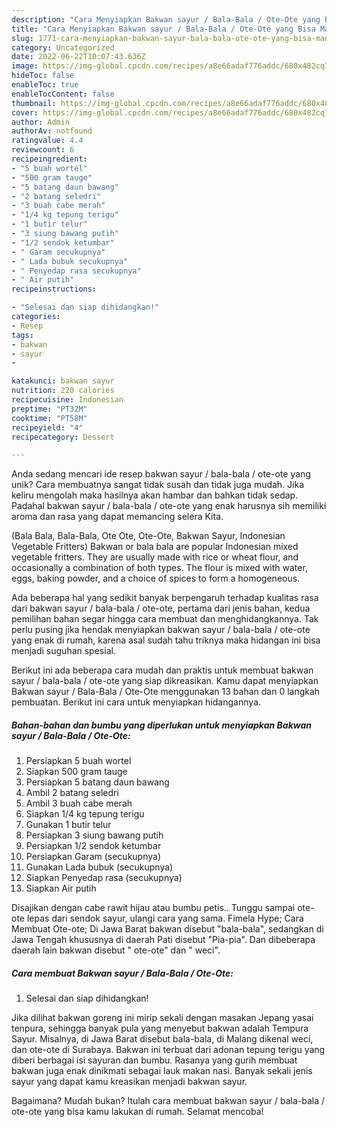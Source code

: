 ```yaml
---
description: "Cara Menyiapkan Bakwan sayur / Bala-Bala / Ote-Ote yang Bisa Manjain Lidah"
title: "Cara Menyiapkan Bakwan sayur / Bala-Bala / Ote-Ote yang Bisa Manjain Lidah"
slug: 1771-cara-menyiapkan-bakwan-sayur-bala-bala-ote-ote-yang-bisa-manjain-lidah
category: Uncategorized
date: 2022-06-22T10:07:43.636Z
image: https://img-global.cpcdn.com/recipes/a8e66adaf776addc/680x482cq70/bakwan-sayur-bala-bala-ote-ote-foto-resep-utama.jpg
hideToc: false
enableToc: true
enableTocContent: false
thumbnail: https://img-global.cpcdn.com/recipes/a8e66adaf776addc/680x482cq70/bakwan-sayur-bala-bala-ote-ote-foto-resep-utama.jpg
cover: https://img-global.cpcdn.com/recipes/a8e66adaf776addc/680x482cq70/bakwan-sayur-bala-bala-ote-ote-foto-resep-utama.jpg
author: Admin
authorAv: notfound
ratingvalue: 4.4
reviewcount: 6
recipeingredient:
- "5 buah wortel"
- "500 gram tauge"
- "5 batang daun bawang"
- "2 batang seledri"
- "3 buah cabe merah"
- "1/4 kg tepung terigu"
- "1 butir telur"
- "3 siung bawang putih"
- "1/2 sendok ketumbar"
- " Garam secukupnya"
- " Lada bubuk secukupnya"
- " Penyedap rasa secukupnya"
- " Air putih"
recipeinstructions:

- "Selesai dan siap dihidangkan!"
categories:
- Resep
tags:
- bakwan
- sayur
- 

katakunci: bakwan sayur  
nutrition: 220 calories
recipecuisine: Indonesian
preptime: "PT32M"
cooktime: "PT58M"
recipeyield: "4"
recipecategory: Dessert

---
```





Anda sedang mencari ide resep bakwan sayur / bala-bala / ote-ote yang unik? Cara membuatnya sangat tidak susah dan tidak juga mudah. Jika keliru mengolah maka hasilnya akan hambar dan bahkan tidak sedap. Padahal bakwan sayur / bala-bala / ote-ote yang enak harusnya sih memiliki aroma dan rasa yang dapat memancing selera Kita.





(Bala Bala, Bala-Bala, Ote Ote, Ote-Ote, Bakwan Sayur, Indonesian Vegetable Fritters) Bakwan or bala bala are popular Indonesian mixed vegetable fritters. They are usually made with rice or wheat flour, and occasionally a combination of both types. The flour is mixed with water, eggs, baking powder, and a choice of spices to form a homogeneous.

Ada beberapa hal yang sedikit banyak berpengaruh terhadap kualitas rasa dari bakwan sayur / bala-bala / ote-ote, pertama dari jenis bahan, kedua pemilihan bahan segar hingga cara membuat dan menghidangkannya. Tak perlu pusing jika hendak menyiapkan bakwan sayur / bala-bala / ote-ote yang enak di rumah, karena asal sudah tahu triknya maka hidangan ini bisa menjadi suguhan spesial.






Berikut ini ada beberapa cara mudah dan praktis untuk membuat bakwan sayur / bala-bala / ote-ote yang siap dikreasikan. Kamu dapat menyiapkan Bakwan sayur / Bala-Bala / Ote-Ote menggunakan 13 bahan dan 0 langkah pembuatan. Berikut ini cara untuk menyiapkan hidangannya.

<!--inarticleads1-->

##### Bahan-bahan dan bumbu yang diperlukan untuk menyiapkan Bakwan sayur / Bala-Bala / Ote-Ote:

1. Persiapkan 5 buah wortel
1. Siapkan 500 gram tauge
1. Persiapkan 5 batang daun bawang
1. Ambil 2 batang seledri
1. Ambil 3 buah cabe merah
1. Siapkan 1/4 kg tepung terigu
1. Gunakan 1 butir telur
1. Persiapkan 3 siung bawang putih
1. Persiapkan 1/2 sendok ketumbar
1. Persiapkan  Garam (secukupnya)
1. Gunakan  Lada bubuk (secukupnya)
1. Siapkan  Penyedap rasa (secukupnya)
1. Siapkan  Air putih


Disajikan dengan cabe rawit hijau atau bumbu petis.. Tunggu sampai ote-ote lepas dari sendok sayur, ulangi cara yang sama. Fimela Hype; Cara Membuat Ote-ote; Di Jawa Barat bakwan disebut &#34;bala-bala&#34;, sedangkan di Jawa Tengah khususnya di daerah Pati disebut &#34;Pia-pia&#34;. Dan dibeberapa daerah lain bakwan disebut &#34; ote-ote&#34; dan &#34; weci&#34;. 

<!--inarticleads2-->

##### Cara membuat Bakwan sayur / Bala-Bala / Ote-Ote:


1. Selesai dan siap dihidangkan!

Jika dilihat bakwan goreng ini mirip sekali dengan masakan Jepang yasai tenpura, sehingga banyak pula yang menyebut bakwan adalah Tempura Sayur. Misalnya, di Jawa Barat disebut bala-bala, di Malang dikenal weci, dan ote-ote di Surabaya. Bakwan ini terbuat dari adonan tepung terigu yang diberi berbagai isi sayuran dan bumbu. Rasanya yang gurih membuat bakwan juga enak dinikmati sebagai lauk makan nasi. Banyak sekali jenis sayur yang dapat kamu kreasikan menjadi bakwan sayur. 

Bagaimana? Mudah bukan? Itulah cara membuat bakwan sayur / bala-bala / ote-ote yang bisa kamu lakukan di rumah. Selamat mencoba!
